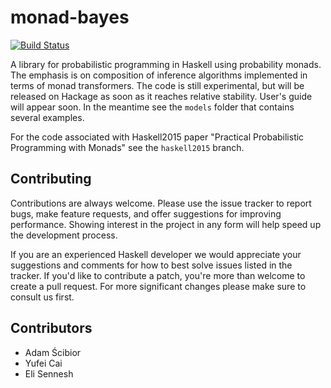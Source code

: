 # monad-bayes

[![Build Status](https://travis-ci.org/adscib/monad-bayes.svg?branch=master)](https://travis-ci.org/adscib/monad-bayes)

A library for probabilistic programming in Haskell using probability monads. The emphasis is on composition of inference algorithms implemented in terms of monad transformers. The code is still experimental, but will be released on Hackage as soon as it reaches relative stability. User's guide will appear soon. In the meantime see the `models` folder that contains several examples.

For the code associated with Haskell2015 paper "Practical Probabilistic Programming with Monads" see the `haskell2015` branch.

## Contributing

Contributions are always welcome. Please use the issue tracker to report bugs, make feature requests, and offer suggestions for improving performance. Showing interest in the project in any form will help speed up the development process.

If you are an experienced Haskell developer we would appreciate your suggestions and comments for how to best solve issues listed in the tracker. If you'd like to contribute a patch, you're more than welcome to create a pull request. For more significant changes please make sure to consult us first.

## Contributors

* Adam Ścibior
* Yufei Cai
* Eli Sennesh

